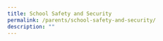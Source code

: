 ```yaml
---
title: School Safety and Security
permalink: /parents/school-safety-and-security/
description: ""
---
```

